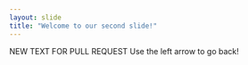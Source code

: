 ```yaml
---
layout: slide
title: "Welcome to our second slide!"
---
```

NEW TEXT FOR PULL REQUEST
Use the left arrow to go back!
